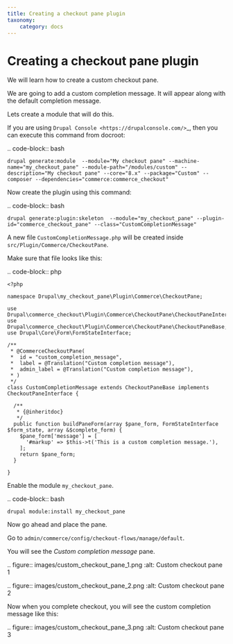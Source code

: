 ```yaml
---
title: Creating a checkout pane plugin
taxonomy:
    category: docs
---
```


Creating a checkout pane plugin
===============================

We will learn how to create a custom checkout pane.

We are going to add a custom completion message. It will appear along with the
default completion message.

Lets create a module that will do this.

If you are using `Drupal Console <https://drupalconsole.com/>`_, then you can
execute this command from docroot:

.. code-block:: bash

    drupal generate:module  --module="My checkout pane" --machine-name="my_checkout_pane" --module-path="/modules/custom" --description="My checkout pane" --core="8.x" --package="Custom" --composer --dependencies="commerce:commerce_checkout"

Now create the plugin using this command:

.. code-block:: bash

    drupal generate:plugin:skeleton  --module="my_checkout_pane" --plugin-id="commerce_checkout_pane" --class="CustomCompletionMessage"

A new file ``CustomCompletionMessage.php`` will be created inside
``src/Plugin/Commerce/CheckoutPane``.

Make sure that file looks like this:

.. code-block:: php

    <?php

    namespace Drupal\my_checkout_pane\Plugin\Commerce\CheckoutPane;

    use Drupal\commerce_checkout\Plugin\Commerce\CheckoutPane\CheckoutPaneInterface;
    use Drupal\commerce_checkout\Plugin\Commerce\CheckoutPane\CheckoutPaneBase;
    use Drupal\Core\Form\FormStateInterface;

    /**
     * @CommerceCheckoutPane(
     *  id = "custom_completion_message",
     *  label = @Translation("Custom completion message"),
     *  admin_label = @Translation("Custom completion message"),
     * )
     */
    class CustomCompletionMessage extends CheckoutPaneBase implements CheckoutPaneInterface {

      /**
       * {@inheritdoc}
       */
      public function buildPaneForm(array $pane_form, FormStateInterface $form_state, array &$complete_form) {
        $pane_form['message'] = [
          '#markup' => $this->t('This is a custom completion message.'),
        ];
        return $pane_form;
      }

    }

Enable the module ``my_checkout_pane``.

.. code-block:: bash

    drupal module:install my_checkout_pane

Now go ahead and place the pane.

Go to ``admin/commerce/config/checkout-flows/manage/default``.

You will see the *Custom completion message* pane.

.. figure:: images/custom_checkout_pane_1.png
   :alt: Custom checkout pane 1

.. figure:: images/custom_checkout_pane_2.png
   :alt: Custom checkout pane 2

Now when you complete checkout, you will see the custom completion message like
this:

.. figure:: images/custom_checkout_pane_3.png
   :alt: Custom checkout pane 3
